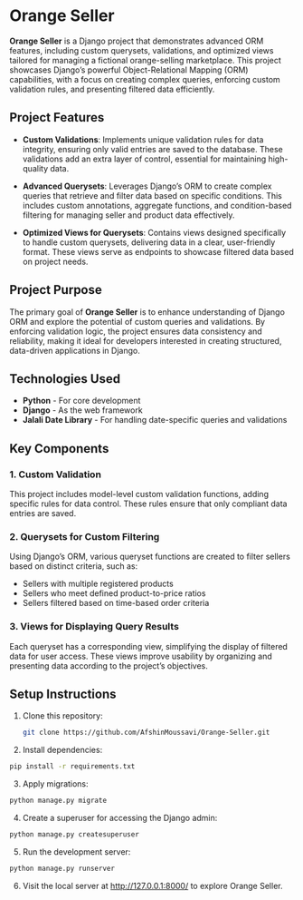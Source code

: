 # Orange Seller

**Orange Seller** is a Django project that demonstrates advanced ORM features, including custom querysets, validations, and optimized views tailored for managing a fictional orange-selling marketplace. This project showcases Django’s powerful Object-Relational Mapping (ORM) capabilities, with a focus on creating complex queries, enforcing custom validation rules, and presenting filtered data efficiently.

## Project Features

- **Custom Validations**: Implements unique validation rules for data integrity, ensuring only valid entries are saved to the database. These validations add an extra layer of control, essential for maintaining high-quality data.

- **Advanced Querysets**: Leverages Django’s ORM to create complex queries that retrieve and filter data based on specific conditions. This includes custom annotations, aggregate functions, and condition-based filtering for managing seller and product data effectively.

- **Optimized Views for Querysets**: Contains views designed specifically to handle custom querysets, delivering data in a clear, user-friendly format. These views serve as endpoints to showcase filtered data based on project needs.

## Project Purpose

The primary goal of **Orange Seller** is to enhance understanding of Django ORM and explore the potential of custom queries and validations. By enforcing validation logic, the project ensures data consistency and reliability, making it ideal for developers interested in creating structured, data-driven applications in Django.

## Technologies Used

- **Python** - For core development
- **Django** - As the web framework
- **Jalali Date Library** - For handling date-specific queries and validations

## Key Components

### 1. Custom Validation
This project includes model-level custom validation functions, adding specific rules for data control. These rules ensure that only compliant data entries are saved.

### 2. Querysets for Custom Filtering
Using Django’s ORM, various queryset functions are created to filter sellers based on distinct criteria, such as:
   - Sellers with multiple registered products
   - Sellers who meet defined product-to-price ratios
   - Sellers filtered based on time-based order criteria

### 3. Views for Displaying Query Results
Each queryset has a corresponding view, simplifying the display of filtered data for user access. These views improve usability by organizing and presenting data according to the project’s objectives.

## Setup Instructions

1. Clone this repository:
   ```bash
   git clone https://github.com/AfshinMoussavi/Orange-Seller.git
   ```
   
2. Install dependencies:
  ```bash
  pip install -r requirements.txt
  ```

3. Apply migrations:
  ```bash
  python manage.py migrate
  ```

4. Create a superuser for accessing the Django admin:
  ```bash
  python manage.py createsuperuser
  ```

5. Run the development server:
  ```bash
  python manage.py runserver
  ```

6. Visit the local server at http://127.0.0.1:8000/ to explore Orange Seller.
